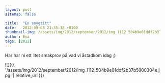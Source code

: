 ```yaml
---
layout: post
sitemap: false

title:  "En smygtitt"
date:   2012-09-08 21:35:38 +0100
thumbnail-img: /assets/img/2012/september/2012/img_1112_504b9e01ddf2b37b5000304e.jpg
author: Eva
tags: [2012]
---
```


Har har ni ett litet smakprov på vad vi åstadkom idag ;)

![]({{ '/assets/img/2012/september/2012/img_1112_504b9e01ddf2b37b5000304e.jpg'  | relative_url }})

